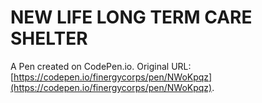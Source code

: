 # NEW LIFE LONG TERM CARE SHELTER

A Pen created on CodePen.io. Original URL: [https://codepen.io/finergycorps/pen/NWoKpqz](https://codepen.io/finergycorps/pen/NWoKpqz).

